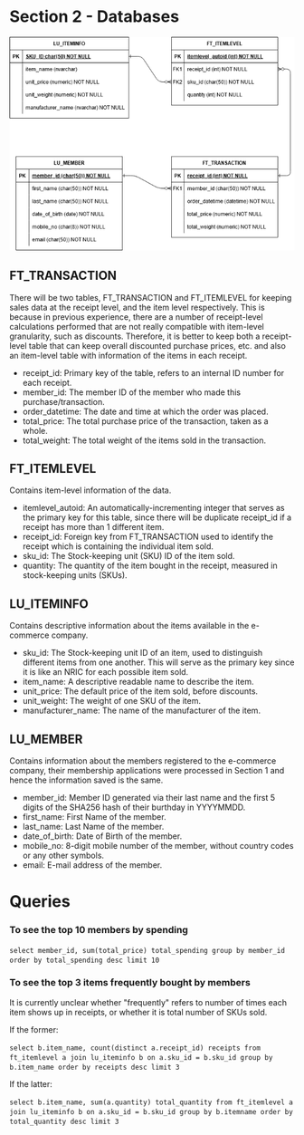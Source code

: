 # Section 2 - Databases

![](schema.png)

## FT_TRANSACTION

There will be two tables, FT_TRANSACTION and FT_ITEMLEVEL for keeping sales data at the receipt level, and the item level respectively. This is because in previous experience, there are a number of receipt-level calculations performed that are not really compatible with item-level granularity, such as discounts. Therefore, it is better to keep both a receipt-level table that can keep overall discounted purchase prices, etc. and also an item-level table with information of the items in each receipt.

* receipt_id: Primary key of the table, refers to an internal ID number for each receipt.
* member_id: The member ID of the member who made this purchase/transaction. 
* order_datetime: The date and time at which the order was placed.
* total_price: The total purchase price of the transaction, taken as a whole.
* total_weight: The total weight of the items sold in the transaction.

## FT_ITEMLEVEL

Contains item-level information of the data.

* itemlevel_autoid: An automatically-incrementing integer that serves as the primary key for this table, since there will be duplicate receipt_id if a receipt has more than 1 different item.
* receipt_id: Foreign key from FT_TRANSACTION used to identify the receipt which is containing the individual item sold.
* sku_id: The Stock-keeping unit (SKU) ID of the item sold.
* quantity: The quantity of the item bought in the receipt, measured in stock-keeping units (SKUs).

## LU_ITEMINFO

Contains descriptive information about the items available in the e-commerce company.

* sku_id: The Stock-keeping unit ID of an item, used to distinguish different items from one another. This will serve as the primary key since it is like an NRIC for each possible item sold.
* item_name: A descriptive readable name to describe the item.
* unit_price: The default price of the item sold, before discounts.
* unit_weight: The weight of one SKU of the item.
* manufacturer_name: The name of the manufacturer of the item.

## LU_MEMBER

Contains information about the members registered to the e-commerce company, their membership applications were processed in Section 1 and hence the information saved is the same.

* member_id: Member ID generated via their last name and the first 5 digits of the SHA256 hash of their burthday in YYYYMMDD.
* first_name: First Name of the member.
* last_name: Last Name of the member.
* date_of_birth: Date of Birth of the member.
* mobile_no: 8-digit mobile number of the member, without country codes or any other symbols.
* email: E-mail address of the member.

# Queries

### To see the top 10 members by spending

```select member_id, sum(total_price) total_spending group by member_id order by total_spending desc limit 10```

### To see the top 3 items frequently bought by members

It is currently unclear whether "frequently" refers to number of times each item shows up in receipts, or whether it is total number of SKUs sold.

If the former:

```select b.item_name, count(distinct a.receipt_id) receipts from ft_itemlevel a join lu_iteminfo b on a.sku_id = b.sku_id group by b.item_name order by receipts desc limit 3```

If the latter:

```select b.item_name, sum(a.quantity) total_quantity from ft_itemlevel a join lu_iteminfo b on a.sku_id = b.sku_id group by b.itemname order by total_quantity desc limit 3```